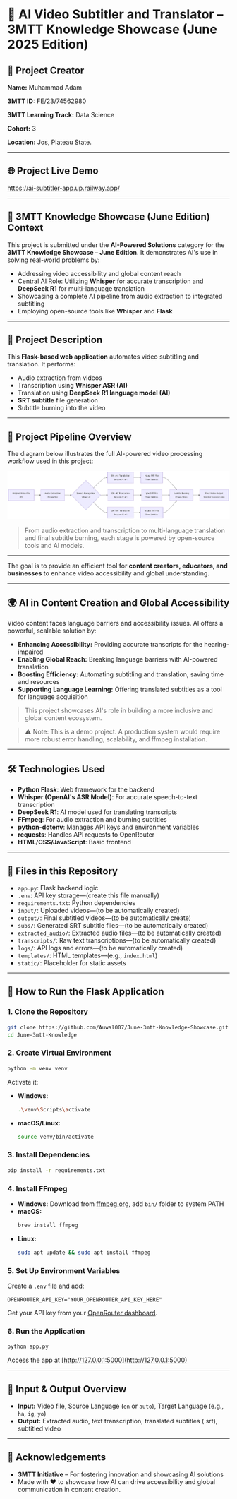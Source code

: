 # 🤖 AI Video Subtitler and Translator – 3MTT Knowledge Showcase (June 2025 Edition)

## 👤 Project Creator  
**Name:** Muhammad Adam 


**3MTT ID:** FE/23/74562980


**3MTT Learning Track:** Data Science


**Cohort:** 3  


**Location:** Jos, Plateau State.

---

## 🌐 Project Live Demo  
https://ai-subtitler-app.up.railway.app/

---

## 🎯 3MTT Knowledge Showcase (June Edition) Context  
This project is submitted under the **AI-Powered Solutions** category for the **3MTT Knowledge Showcase – June Edition**. It demonstrates AI's use in solving real-world problems by:

- Addressing video accessibility and global content reach  
- Central AI Role: Utilizing **Whisper** for accurate transcription and **DeepSeek R1** for multi-language translation  
- Showcasing a complete AI pipeline from audio extraction to integrated subtitling  
- Employing open-source tools like **Whisper** and **Flask** 


---

## 🎥 Project Description  
This **Flask-based web application** automates video subtitling and translation. It performs:

- Audio extraction from videos  
- Transcription using **Whisper ASR (AI)**  
- Translation using **DeepSeek R1 language model (AI)**  
- **SRT subtitle** file generation  
- Subtitle burning into the video  


---

## 🧭 Project Pipeline Overview

The diagram below illustrates the full AI-powered video processing workflow used in this project:

![AI Video Subtitler Pipeline](image/flow.jpg)

> From audio extraction and transcription to multi-language translation and final subtitle burning, each stage is powered by open-source tools and AI models.

---


The goal is to provide an efficient tool for **content creators, educators, and businesses** to enhance video accessibility and global understanding.

---

## 🌍 AI in Content Creation and Global Accessibility  
Video content faces language barriers and accessibility issues. AI offers a powerful, scalable solution by:

- **Enhancing Accessibility:** Providing accurate transcripts for the hearing-impaired  
- **Enabling Global Reach:** Breaking language barriers with AI-powered translation  
- **Boosting Efficiency:** Automating subtitling and translation, saving time and resources  
- **Supporting Language Learning:** Offering translated subtitles as a tool for language acquisition  

> This project showcases AI's role in building a more inclusive and global content ecosystem.

> ⚠️ Note: This is a demo project. A production system would require more robust error handling, scalability, and ffmpeg installation.

---

## 🛠️ Technologies Used

- **Python Flask**: Web framework for the backend  
- **Whisper (OpenAI's ASR Model)**: For accurate speech-to-text transcription  
- **DeepSeek R1**: AI model used for translating transcripts  
- **FFmpeg**: For audio extraction and burning subtitles  
- **python-dotenv**: Manages API keys and environment variables  
- **requests**: Handles API requests to OpenRouter  
- **HTML/CSS/JavaScript**: Basic frontend

---

## 📁 Files in this Repository

- `app.py`: Flask backend logic  
- `.env`: API key storage—(create this file manually)  
- `requirements.txt`: Python dependencies  
- `input/`: Uploaded videos—(to be automatically created)
- `output/`: Final subtitled videos—(to be automatically create)
- `subs/`: Generated SRT subtitle files—(to be automatically created)
- `extracted_audio/`: Extracted audio files—(to be automatically created)  
- `transcripts/`: Raw text transcriptions—(to be automatically created)
- `logs/`: API logs and errors—(to be automatically created)
- `templates/`: HTML templates—(e.g., `index.html`)  
- `static/`: Placeholder for static assets

---

## 🚀 How to Run the Flask Application

### 1. Clone the Repository

```bash
git clone https://github.com/Auwal007/June-3mtt-Knowledge-Showcase.git
cd June-3mtt-Knowledge
```

### 2. Create Virtual Environment

```bash
python -m venv venv
```

Activate it:

- **Windows:**  
  ```bash
  .\venv\Scripts\activate
  ```

- **macOS/Linux:**  
  ```bash
  source venv/bin/activate
  ```

### 3. Install Dependencies

```bash
pip install -r requirements.txt
```

### 4. Install FFmpeg

- **Windows:** Download from [ffmpeg.org](https://ffmpeg.org), add `bin/` folder to system PATH  
- **macOS:**  
  ```bash
  brew install ffmpeg
  ```  
- **Linux:**  
  ```bash
  sudo apt update && sudo apt install ffmpeg
  ```

### 5. Set Up Environment Variables

Create a `.env` file and add:

```
OPENROUTER_API_KEY="YOUR_OPENROUTER_API_KEY_HERE"
```

Get your API key from your [OpenRouter dashboard](https://openrouter.ai/).

### 6. Run the Application

```bash
python app.py
```

Access the app at [http://127.0.0.1:5000](http://127.0.0.1:5000)

---

## 🧾 Input & Output Overview

- **Input:** Video file, Source Language (`en` or `auto`), Target Language (e.g., `ha`, `ig`, `yo`)  
- **Output:** Extracted audio, text transcription, translated subtitles (.srt), subtitled video

---

## 🙏 Acknowledgements

- **3MTT Initiative** – For fostering innovation and showcasing AI solutions  
- Made with ❤️ to showcase how AI can drive accessibility and global communication in content creation.
